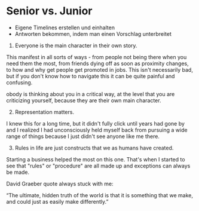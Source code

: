 # Senior vs. Junior
- Eigene Timelines erstellen und einhalten
- Antworten bekommen, indem man einen Vorschlag unterbreitet
1. Everyone is the main character in their own story.

This manifest in all sorts of ways - from people not being there when you need them the most, from friends dying off as soon as proximity changes, to how and why get people get promoted in jobs. This isn't necessarily bad, but if you don't know how to navigate this it can be quite painful and confusing.

obody is thinking about you in a critical way, at the level that you are criticizing yourself, because they are their own main character.

2. Representation matters.

I knew this for a long time, but it didn't fully click until years had gone by and I realized I had unconsciously held myself back from pursuing a wide range of things because I just didn't see anyone like me there.

3. Rules in life are just constructs that we as humans have created.

Starting a business helped the most on this one. That's when I started to see that "rules" or "procedure" are all made up and exceptions can always be made.

David Graeber quote always stuck with me:

“The ultimate, hidden truth of the world is that it is something that we make, and could just as easily make differently.”